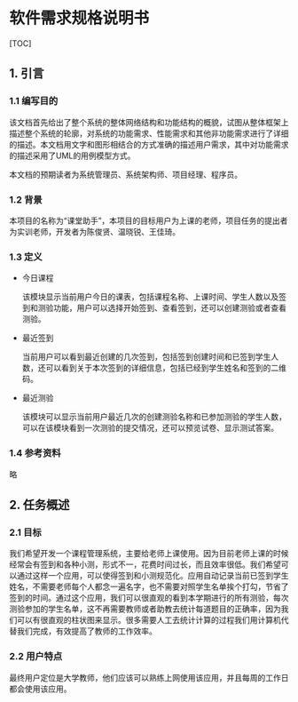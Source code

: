#  软件需求规格说明书

[TOC]

## 1. 引言

### 1.1 编写目的

该文档首先给出了整个系统的整体网络结构和功能结构的概貌，试图从整体框架上描述整个系统的轮廓，对系统的功能需求、性能需求和其他非功能需求进行了详细的描述。本文档用文字和图形相结合的方式准确的描述用户需求，其中对功能需求的描述采用了UML的用例模型方式。

本文档的预期读者为系统管理员、系统架构师、项目经理、程序员。

### 1.2 背景

本项目的名称为“课堂助手”，本项目的目标用户为上课的老师，项目任务的提出者为实训老师，开发者为陈俊贤、温晓锐、王佳琦。

### 1.3 定义

- 今日课程

  该模块显示当前用户今日的课表，包括课程名称、上课时间、学生人数以及签到和测验功能，用户可以选择开始签到、查看签到，还可以创建测验或者查看测验。

- 最近签到

  当前用户可以看到最近创建的几次签到，包括签到创建时间和已签到学生人数，还可以看到关于本次签到的详细信息，包括已经到学生姓名和签到的二维码。

- 最近测验

  该模块可以显示当前用户最近几次的创建测验名称和已参加测验的学生人数，可以在该模块看到一次测验的提交情况，还可以预览试卷、显示测试答案。

### 1.4 参考资料

略

## 2. 任务概述

### 2.1 目标

我们希望开发一个课程管理系统，主要给老师上课使用。因为目前老师上课的时候经常会有签到和各种小测，形式不一，花费时间过长，而且效率很低。我们希望可以通过这样一个应用，可以使得签到和小测规范化。应用自动记录当前已签到学生姓名，不需要老师每个人都念一遍名字，也不需要对照学生名单挨个打勾，节省了签到的时间。通过这个应用，我们可以很直观的看到本学期进行的所有测验，每次测验参加的学生名单，这不再需要教师或者助教去统计每道题目的正确率，因为我们可以有很直观的柱状图来显示。很多需要人工去统计计算的过程我们用计算机代替我们完成，有效提高了教师的工作效率。

### 2.2 用户特点

最终用户定位是大学教师，他们应该可以熟练上网使用该应用，并且每周的工作日都会使用该应用。



